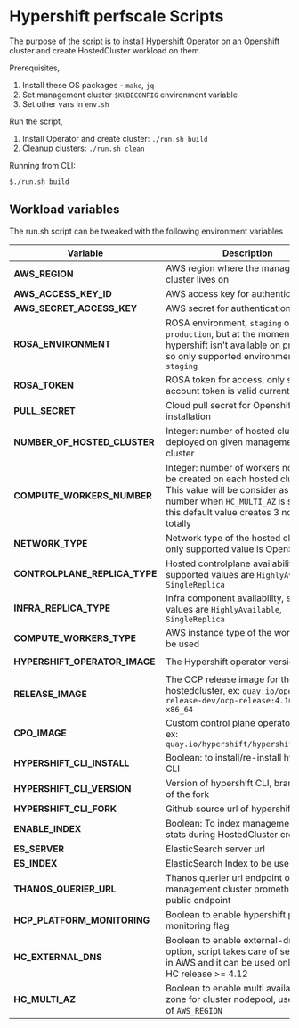 # Hypershift perfscale Scripts

The purpose of the script is to install Hypershift Operator on an Openshift cluster and create HostedCluster workload on them.

Prerequisites, 
1. Install these OS packages - `make`, `jq`
2. Set management cluster `$KUBECONFIG` environment variable
3. Set other vars in `env.sh`

Run the script,
1. Install Operator and create cluster: `./run.sh build`
2. Cleanup clusters: `./run.sh clean`


Running from CLI:

```sh
$./run.sh build
```

## Workload variables

The run.sh script can be tweaked with the following environment variables

| Variable                | Description              | Default |
|-------------------------|--------------------------|---------|
| **AWS_REGION**            | AWS region where the management cluster lives on | `us-west-2` |
| **AWS_ACCESS_KEY_ID**       | AWS access key for authentication | **REQUIRED** |
| **AWS_SECRET_ACCESS_KEY**     | AWS secret for authentication | **REQUIRED** |
| **ROSA_ENVIRONMENT**           | ROSA environment, `staging` or `production`, but at the moment hypershift isn't available on production so only supported environment is `staging`  | `staging` |
| **ROSA_TOKEN** | ROSA token for access, only staging account token is valid currently | **REQUIRED** |
| **PULL_SECRET**   | Cloud pull secret for Openshift installation  | **REQUIRED** |
| **NUMBER_OF_HOSTED_CLUSTER**         | Integer: number of hosted cluster to be deployed on given management cluster | `2` |
| **COMPUTE_WORKERS_NUMBER**         | Integer: number of workers nodes to be created on each hosted cluster. This value will be consider as per zone number when `HC_MULTI_AZ` is set, so this default value creates 3 nodes totally | `1` |
| **NETWORK_TYPE**         | Network type of the hosted cluster, only supported value is OpenShiftSDN | `OpenShiftSDN` |
| **CONTROLPLANE_REPLICA_TYPE**             | Hosted controlplane availability, supported values are `HighlyAvailable`, `SingleReplica` | `HighlyAvailable` |
| **INFRA_REPLICA_TYPE**             | Infra component  availability, supported values are `HighlyAvailable`, `SingleReplica` | `HighlyAvailable`
| **COMPUTE_WORKERS_TYPE**            | AWS instance type of the workers to be used | `m5.4xlarge` |
| **HYPERSHIFT_OPERATOR_IMAGE**    | The Hypershift operator version image | `quay.io/hypershift/hypershift-operator:latest` |
| **RELEASE_IMAGE**    | The OCP release image for the hostedcluster, ex: `quay.io/openshift-release-dev/ocp-release:4.10.5-x86_64` | Operator default |
| **CPO_IMAGE** | Custom control plane operator image ex: `quay.io/hypershift/hypershift:latest` | Operator default |
| **HYPERSHIFT_CLI_INSTALL**         | Boolean: to install/re-install hypershift CLI  | `true` |
| **HYPERSHIFT_CLI_VERSION**         | Version of hypershift CLI, branch name of the fork | `master` |
| **HYPERSHIFT_CLI_FORK**         | Github source url of hypershift CLI | https://github.com/openshift/hypershift |
| **ENABLE_INDEX**             | Boolean: To index management cluster stats during HostedCluster creation | `true` |
| **ES_SERVER**            | ElasticSearch server url | |
| **ES_INDEX**    | ElasticSearch Index to be used | `ripsaw-kube-burner` |
| **THANOS_QUERIER_URL** | Thanos querier url endpoint or management cluster prometheus public endpoint  |  |
| **HCP_PLATFORM_MONITORING** | Boolean to enable hypershift platform monitoring flag  | `false` |
| **HC_EXTERNAL_DNS** | Boolean to enable external-dns option, script takes care of setting up in AWS and it can be used only when HC release >= 4.12 | `true` |
| **HC_MULTI_AZ** | Boolean to enable multi availability zone for cluster nodepool, uses a,b,c of `AWS_REGION`  | `true` |

